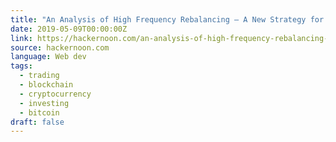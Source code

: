 ```yaml
---
title: "An Analysis of High Frequency Rebalancing — A New Strategy for Crypto Portfolio Management"
date: 2019-05-09T00:00:00Z
link: https://hackernoon.com/an-analysis-of-high-frequency-rebalancing-a-new-strategy-for-crypto-portfolio-management-da95fe7d4fd4?source=rss----3a8144eabfe3---4&utm_medium=RSS&utm_source=news.12bit.vn
source: hackernoon.com
language: Web dev
tags:
  - trading
  - blockchain
  - cryptocurrency
  - investing
  - bitcoin
draft: false
---
```

